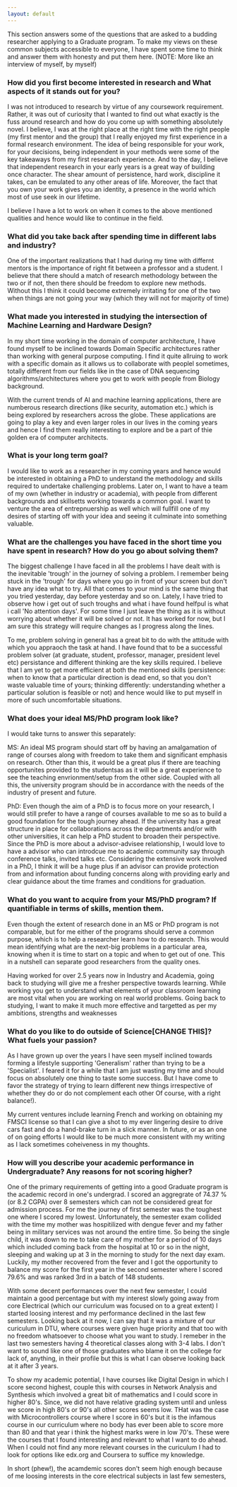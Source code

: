 ```yaml
---
layout: default 
---
```


This section answers some of the questions that are asked to a budding researcher applying to a Graduate program. To make my views on these common subjects accessible to everyone, I have spent some time to think and answer them with honesty and put them here. (NOTE: More like an interview of myself, by myself)

### <a name="q1"></a>How did you first become interested in research and What aspects of it stands out for you?

I was not introduced to research by virtue of any coursework requirement. Rather, it was out of curiosity that I wanted to find out what exactly is the fuss around research and how do you come up with something absolutely novel. I believe, I was at the right place at the right time with the right people (my first mentor and the group) that I really enjoyed my first experience in a formal research environment. The idea of being responsible for your work, for your decisions, being independent in your methods were some of the key takeaways from my first researach experience. And to the day, I believe that independent research in your early years is a great way of building once character. The shear amount of persistence, hard work, discipline it takes, can be emulated to any other areas of life. Moreover, the fact that you own your work gives you an identity, a presence in the world which most of use seek in our lifetime. 

I believe I have a lot to work on when it comes to the above mentioned qualities and hence would like to continue in the field.
### <a name="q2"></a>What did you take back after spending time in different labs and industry?

One of the important realizations that I had during my time with differnt mentors is the importance of right fit between a professor and a student. I believe that there should a match of research methodology between the two or if not, then there should be freedom to explore new methods. Without this I think it could become extremely irritating for one of the two when things are not going your way (which they will not for majority of time)

### <a name="q3"></a>What made you interested in studying the intersection of Machine Learning and Hardware Design?

In my short time working in the domain of computer architecture, I have found myself to be inclined towards Domain Specific architectures rather than working with general purpose computing. I find it quite allruing to work with a specific domain as it allows us to collaborate with peoplel sometimes, totally different from our fields like in the case of DNA sequencing algorithms/architectures where you get to work with people from Biology background.

With the current trends of AI and machine learning applications, there are numberous research directions (like security, automation etc.) which is being explored by researchers across the globe. These applications are going to play a key and even larger roles in our lives in the coming years and hence I find them really interesting to explore and be a part of thie golden era of computer architects. 

### <a name="q4"></a>What is your long term goal?

I would like to work as a researcher in my coming years and hence would be interested in obtaining a PhD to understand the methodology and skills required to undertake challenging problems. Later on, I want to have a team of my own (whether in industry or academia), with people from different backgrounds and skillsetts working towards a common goal. I want to venture the area of entrepnuership as well which will fullfill one of my desires of starting off with your idea and seeing it culminate into something valuable.

### <a name="q5"></a>What are the challenges you have faced in the short time you have spent in research? How do you go about solving them?

The biggest challenge I have faced in all the problems I have dealt with is the inevitable 'trough' in the journey of solving a problem. I remember being stuck in the 'trough' for days where you go in front of your screen but don't have any idea what to try. All that comes to your mind is the same thing that you tried yesterday, day before yesterday and so on. Lately, I have tried to observe how i get out of such troughs and what i have found helfpul is what i call 'No attention days'. For some time I just leave the thing as it is without worrying about whether it will be solved or not. It has worked for now, but I am sure this strategy will require changes as I progress along the lines.

To me, problem solving in general has a great bit to do with the attitude with which you appraoch the task at hand. I have found that to be a successful problem solver (at graduate, student, professor, manager, president level etc) persistance and different thinking are the key skills required. I believe that I am yet to get more efficient at both the mentioned skills  (persistence: when to know that a particular direction is dead end, so that you don't waste valuable time of yours; thinking differently: understanding whether a particular solution is feasible or not) and hence would like to put myself in more of such uncomfortable situations.

### <a name="q6"></a>What does your ideal MS/PhD program look like? 

I would take turns to answer this separately:

MS: An ideal MS program should start off by having an amalgamation of range of courses along with freedom to take them and significant emphasis on research. Other than this, it would be a great plus if there are teaching opportunites provided to the studentsas as it will be a great experience to see the teaching envrionment/setup from the other side. Coupled with all this, the university program should be in accordance with the needs of the industry of present and future. 

PhD: Even though the aim of a PhD is to focus more on your research, I would still prefer to have a range of courses available to me so as to build a good foundation for the tough journey ahead. If the university has a great structure in place for collaborations across the departments and/or with other universities, it can help a PhD student to broaden their perspective. Since the PhD is more about a advisor-advisee relationship, I would love to have a advisor who can introdcue me to academic community say through conference talks, invited talks etc. Considering the extensive work involved in a PhD, I think it will be a huge plus if an advisor can provide protection from and information about funding concerns along with providing early and clear guidance about the time frames and conditions for graduation.

### <a name="q7"></a>What do you want to acquire from your MS/PhD program? If quantifiable in terms of skills, mention them.

Even though the extent of research done in an MS or PhD program is not comparable, but for me either of the programs should serve a common purpose, which is to help a researcher learn how to do research. This would mean identifying what are the next-big problems in a particular area, knowing when it is time to start on a topic and when to get out of one. This in a nutshell can separate good researchers from the quality ones.

Having worked for over 2.5 years now in Industry and Academia, going back to studying will give me a fresher perspective towards learning. While working you get to understand what elements of your classroom learning are most vital when you are working on real world problems. Going back to studying, I want to make it much more effective and targetted as per my ambitions, strengths and weaknesses

### <a name="q8"></a>What do you like to do outside of Science[CHANGE THIS]? What fuels your passion?

As I have grown up over the years I have seen myself inclined towards forming a lifestyle supporting 'Generalism' rather than trying to be a 'Specialist'. I feared it for a while that I am just wasting my time and should focus on absolutely one thing to taste some success. But I have come to favor the strategy of trying to learn different new things irrespective of whether they do or do not complement each other Of course, with a right balance!).

My current ventures include learning French and working on obtaining my FMSCI license so that I can give a shot to my ever lingering desire to drive cars fast and do a hand-brake turn in a slick manner. In future, or as an one of on going efforts I would like to be much more consistent with my writing as I lack sometimes coheiveness in my thoughts.

### <a name="q9"></a>How will you describe your academic performance in Undergraduate? Any reasons for not scoring higher?

One of the primary requirements of getting into a good Graduate program is the academic record in one's undergrad. I scored an aggregrate of 74.37 % (or 8.2 CGPA) over 8 semesters which can not be considered great for admission process. For me the journey of first semester was the toughest one where I scored my lowest. Unfortunately, the semester exam collided with the time my mother was hospitilized with dengue fever and my father being in military services was not around the entire time. So being the single child, it was down to me to take care of my mother for a period of 10 days which included coming back from the hospital at 10 or so in the night, sleeping and waking up at 3 in the morning to study for the next day exam. Luckily, my mother recovered from the fever and I got the opportunity to balance my score for the first year in the second semester where I scored 79.6% and was ranked 3rd in a batch of 148 students.

With some decent performances over the next few semester, I could maintain a good percentage but with my interest slowly going away from core Electrical (which our curriculum was focused on to a great extent) I started loosing interest and my performance declined in the last few semesters. Looking back at it now, I can say that it was a mixture of our curiculum in DTU, where courses were given huge priority and that too with no freedom whatsoever to choose what you want to study. I remeber in the last two semesters having 4 theoretical classes along with 3-4 labs. I don't want to sound like one of those graduates who blame it on the college for lack of, anything, in their profile but this is what I can observe looking back at it after 3 years.

To show my academic potential, I have courses like Digital Design in which I score second highest, couple this with courses in Network Analysis and Synthesis which involved a great bit of mathematics and I could score in higher 80's. Since, we did not have relative grading system until and unless we score in high 80's or 90's all other scores seems low. THat was the case with Microcontrollers course where I score in 60's but it is the infamous course in our curriculum where no body has ever been able to score more than 80 and that year i think the highest marks were in low 70's. These were the courses that I found interesting and relevant to what I want to do ahead. When I could not find any more relevant courses in the curiculum I had to look for options like edx.org and Coursera to suffice my knowledge.

In short (phew!), the acamdemic scores don't seem high enough because of me loosing interests in the core electrical subjects in last few semesters, 
